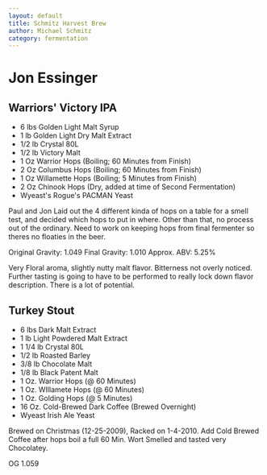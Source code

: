```yaml
---
layout: default
title: Schmitz Harvest Brew
author: Michael Schmitz
category: fermentation
---
```


Jon Essinger
============

Warriors' Victory IPA
---------------------

* 6 lbs Golden Light Malt Syrup
* 1 lb Golden Light Dry Malt Extract
* 1/2 lb Crystal 80L
* 1/2 lb Victory Malt
* 1 Oz Warrior Hops (Boiling; 60 Minutes from Finish)
* 2 Oz Columbus Hops (Boiling; 60 Minutes from Finish)
* 1 Oz Willamette Hops (Boiling; 5 Minutes from Finish)
* 2 Oz Chinook Hops (Dry, added at time of Second Fermentation)
* Wyeast's Rogue's PACMAN Yeast

Paul and Jon Laid out the 4 different kinda of hops on a table for a smell test, and decided which hops to put in where. Other than that, no process out of the ordinary. Need to work on keeping hops from final fermenter so theres no floaties in the beer.

Original Gravity: 1.049 Final Gravity: 1.010 Approx. ABV: 5.25%

Very Floral aroma, slightly nutty malt flavor. Bitterness not overly noticed. Further tasting is going to have to be performed to really lock down flavor description. There is a lot of potential.

Turkey Stout
-----------

* 6 lbs Dark Malt Extract
* 1 lb Light Powdered Malt Extract
* 1 1/4 lb Crystal 80L
* 1/2 lb Roasted Barley
* 3/8 lb Chocolate Malt
* 1/8 lb Black Patent Malt
* 1 Oz. Warrior Hops (@ 60 Minutes)
* 1 Oz. WIllamete Hops (@ 60 Minutes)
* 1 Oz. Golding Hops (@ 5 Minutes)
* 16 Oz. Cold-Brewed Dark Coffee (Brewed Overnight)
* Wyeast Irish Ale Yeast

Brewed on Christmas (12-25-2009), Racked on 1-4-2010. Add Cold Brewed Coffee after hops boil a full 60 Min. Wort Smelled and tasted very Chocolatey.

OG 1.059
